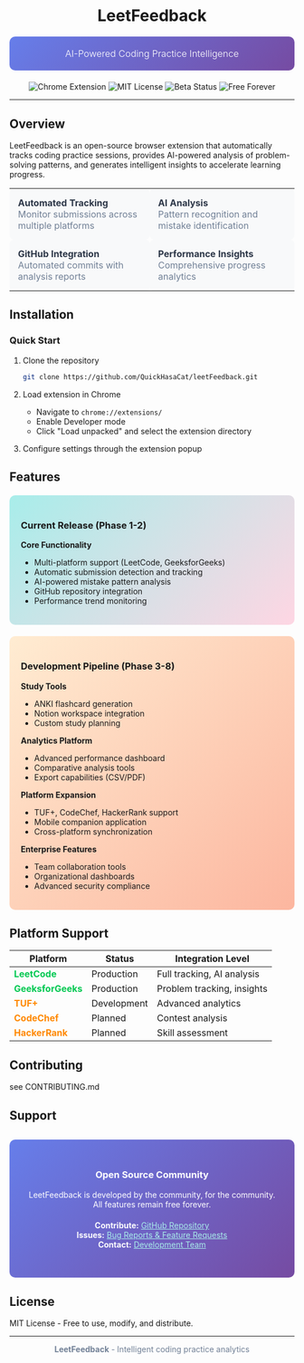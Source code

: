 <div align="center">

# LeetFeedback

<div style="background: linear-gradient(135deg, #667eea 0%, #764ba2 100%); color: white; padding: 20px; border-radius: 10px; margin: 20px 0;">
  <h3 style="margin: 0; font-weight: 300;">AI-Powered Coding Practice Intelligence</h3>
</div>

<p>
  <img src="https://img.shields.io/badge/Chrome-Extension-4285F4?style=flat-square&logo=googlechrome&logoColor=white" alt="Chrome Extension">
  <img src="https://img.shields.io/badge/License-MIT-45B7D1?style=flat-square" alt="MIT License">
  <img src="https://img.shields.io/badge/Status-Beta-FF6B6B?style=flat-square" alt="Beta Status">
  <img src="https://img.shields.io/badge/Free-Forever-4ECDC4?style=flat-square" alt="Free Forever">
</p>

</div>

---

## Overview

LeetFeedback is an open-source browser extension that automatically tracks coding practice sessions, provides AI-powered analysis of problem-solving patterns, and generates intelligent insights to accelerate learning progress.

<table>
  <tr>
    <td style="background-color: #f8f9fa; padding: 15px; border-radius: 8px;">
      <strong style="color: #2d3748;">Automated Tracking</strong><br>
      <span style="color: #718096;">Monitor submissions across multiple platforms</span>
    </td>
    <td style="background-color: #f8f9fa; padding: 15px; border-radius: 8px;">
      <strong style="color: #2d3748;">AI Analysis</strong><br>
      <span style="color: #718096;">Pattern recognition and mistake identification</span>
    </td>
  </tr>
  <tr>
    <td style="background-color: #f8f9fa; padding: 15px; border-radius: 8px;">
      <strong style="color: #2d3748;">GitHub Integration</strong><br>
      <span style="color: #718096;">Automated commits with analysis reports</span>
    </td>
    <td style="background-color: #f8f9fa; padding: 15px; border-radius: 8px;">
      <strong style="color: #2d3748;">Performance Insights</strong><br>
      <span style="color: #718096;">Comprehensive progress analytics</span>
    </td>
  </tr>
</table>

## Installation

### Quick Start

1. Clone the repository
   ```bash
   git clone https://github.com/QuickHasaCat/leetFeedback.git
   ```

2. Load extension in Chrome
   - Navigate to `chrome://extensions/`
   - Enable Developer mode
   - Click "Load unpacked" and select the extension directory

3. Configure settings through the extension popup

## Features

<div style="background: linear-gradient(135deg, #a8edea 0%, #fed6e3 100%); padding: 20px; border-radius: 10px; margin: 20px 0;">

### Current Release (Phase 1-2)

**Core Functionality**
- Multi-platform support (LeetCode, GeeksforGeeks)
- Automatic submission detection and tracking
- AI-powered mistake pattern analysis
- GitHub repository integration
- Performance trend monitoring

</div>

<div style="background: linear-gradient(135deg, #ffecd2 0%, #fcb69f 100%); padding: 20px; border-radius: 10px; margin: 20px 0;">

### Development Pipeline (Phase 3-8)

**Study Tools**
- ANKI flashcard generation
- Notion workspace integration
- Custom study planning

**Analytics Platform**
- Advanced performance dashboard
- Comparative analysis tools
- Export capabilities (CSV/PDF)

**Platform Expansion**
- TUF+, CodeChef, HackerRank support
- Mobile companion application
- Cross-platform synchronization

**Enterprise Features**
- Team collaboration tools
- Organizational dashboards
- Advanced security compliance

</div>

## Platform Support

| Platform | Status | Integration Level |
|----------|---------|------------------|
| <span style="color: #00C851;">**LeetCode**</span> | Production | Full tracking, AI analysis |
| <span style="color: #00C851;">**GeeksforGeeks**</span> | Production | Problem tracking, insights |
| <span style="color: #FF8800;">**TUF+**</span> | Development | Advanced analytics |
| <span style="color: #FF8800;">**CodeChef**</span> | Planned | Contest analysis |
| <span style="color: #FF8800;">**HackerRank**</span> | Planned | Skill assessment |

## Contributing

see CONTRIBUTING.md

## Support

<div align="center" style="background: linear-gradient(135deg, #667eea 0%, #764ba2 100%); color: white; padding: 30px; border-radius: 10px; margin: 30px 0;">

### Open Source Community

LeetFeedback is developed by the community, for the community. All features remain free forever.

<p style="margin: 20px 0;">
  <strong>Contribute:</strong> <a href="https://github.com/QuickHasaCat/leetFeedback" style="color: #a8edea;">GitHub Repository</a><br>
  <strong>Issues:</strong> <a href="https://github.com/QuickHasaCat/leetFeedback/issues" style="color: #a8edea;">Bug Reports & Feature Requests</a><br>
  <strong>Contact:</strong> <a href="mailto:catince@outlook.com" style="color: #a8edea;">Development Team</a>
</p>

</div>

## License

MIT License - Free to use, modify, and distribute.

---

<div align="center" style="color: #718096; font-size: 14px;">
  <strong>LeetFeedback</strong> - Intelligent coding practice analytics
</div>
